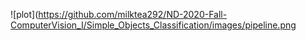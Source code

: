 ![plot](https://github.com/milktea292/ND-2020-Fall-ComputerVision_I/Simple_Objects_Classification/images/pipeline.png
